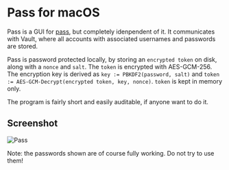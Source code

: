# Pass for macOS

Pass is a GUI for [pass](https://github.com/grocid/pass), but completely idenpendent of it. It communicates with Vault, where all accounts with associated usernames and passwords are stored.

Pass is password protected locally, by storing an `encrypted token` on disk, along with a `nonce` and `salt`. The `token` is encrypted with AES-GCM-256. The encryption key is derived as 
```key := PBKDF2(password, salt)``` 
and 
```token := AES-GCM-Decrypt(encrypted token, key, nonce)```. 
`token` is kept in memory only.

The program is fairly short and easily auditable, if anyone want to do it.

## Screenshot

![Pass](pass.gif)

Note: the passwords shown are of course fully working. Do not try to use them!